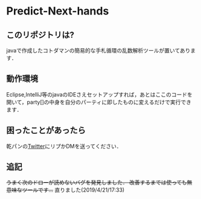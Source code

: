 # Predict-Next-hands

## このリポジトリは?
javaで作成したコトダマンの簡易的な手札循環の乱数解析ツールが置いてあります．

## 動作環境
Eclipse,IntelliJ等のjavaのIDEさえセットアップすれば，あとはここのコードを開いて，party[]の中身を自分のパーティに即したものに変えるだけで実行できます．

## 困ったことがあったら
乾パンの[Twitter](https://twitter.com/kanpan_kot)にリプかDMを送ってください．

## 追記
~~うまく次のドローが読めないバグを発見しました．
改善するまでは使っても無意味なツールです...~~
直りました(2019/4/21/17:33)
